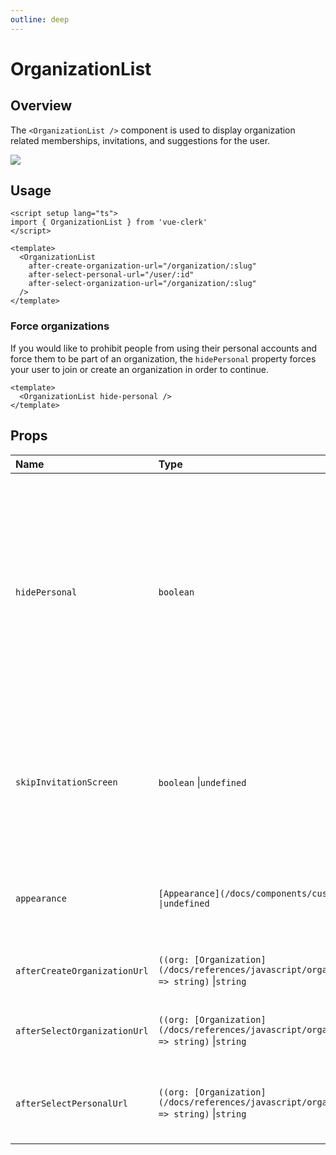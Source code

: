 ```yaml
---
outline: deep
---
```


# OrganizationList

## Overview

The `<OrganizationList />` component is used to display organization related memberships, invitations, and suggestions for the user.

<img src="https://clerk.com/_next/image?url=%2Fdocs%2Fimages%2Fui-components%2Fcomponent-org_list.svg&w=1080&q=75" />

## Usage

```vue
<script setup lang="ts">
import { OrganizationList } from 'vue-clerk'
</script>

<template>
  <OrganizationList
    after-create-organization-url="/organization/:slug"
    after-select-personal-url="/user/:id"
    after-select-organization-url="/organization/:slug"
  />
</template>
```

### Force organizations

If you would like to prohibit people from using their personal accounts and force them to be part of an organization, the `hidePersonal` property forces your user to join or create an organization in order to continue.

```vue
<template>
  <OrganizationList hide-personal />
</template>
```

## Props

|Name|Type|Description|
|:----|:----|:----|
|`hidePersonal`|`boolean`|By default, users can switch between organization and their personal account. This option controls whether `<OrganizationList />` will include the user's personal account in the organization list. Setting this to `false` will hide the personal account entry, and users will only be able to switch between organizations. Defaults to `false`.|
|`skipInvitationScreen`|`boolean` \|`undefined`|Hides the screen for sending invitations after an organization is created. When left undefined Clerk will automatically hide the screen if the number of max allowed members is equal to 1.Defaults to `false`.|
|`appearance`|`[Appearance](/docs/components/customization/overview) \|undefined`|Optional object to style your components. Will only affect Clerk Components and not [Account Portal](https://clerk.com/docs/account-portal/overview) pages.|
|`afterCreateOrganizationUrl`|`((org: [Organization](/docs/references/javascript/organization/organization)) => string)` \|`string`|Full URL or path to navigate after creating a new organization.|
|`afterSelectOrganizationUrl`|`((org: [Organization](/docs/references/javascript/organization/organization)) => string)` \|`string`|Full URL or path to navigate after selecting an organization.Defaults to `undefined`.|
|`afterSelectPersonalUrl`|`((org: [Organization](/docs/references/javascript/organization/organization)) => string)` \|`string`|Full URL or path to navigate after selecting the personal account.Defaults to `undefined`.|
